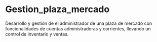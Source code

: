# Gestion_plaza_mercado
Desarrollo y gestión de el administrador de una plaza de mercado con funcionalidades de cuentas administradoras y corrientes, llevando un control de inventario y ventas. 
